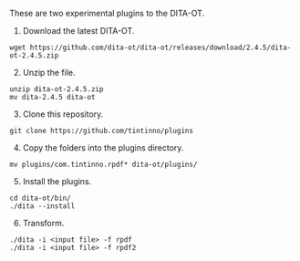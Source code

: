 These are two experimental plugins to the DITA-OT.

1. Download the latest DITA-OT.

```
wget https://github.com/dita-ot/dita-ot/releases/download/2.4.5/dita-ot-2.4.5.zip
```

2. Unzip the file.

```
unzip dita-ot-2.4.5.zip
mv dita-2.4.5 dita-ot
```

3. Clone this repository.

```
git clone https://github.com/tintinno/plugins
```

4. Copy the folders into the plugins directory.	

```
mv plugins/com.tintinno.rpdf* dita-ot/plugins/
```

5. Install the plugins.

```
cd dita-ot/bin/
./dita --install
```

6. Transform.

```
./dita -i <input file> -f rpdf
./dita -i <input file> -f rpdf2
```
